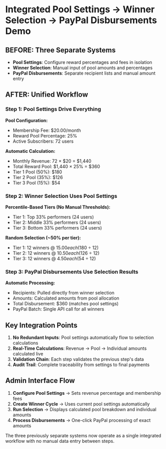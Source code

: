 # Integrated Pool Settings → Winner Selection → PayPal Disbursements Demo

## BEFORE: Three Separate Systems
- **Pool Settings**: Configure reward percentages and fees in isolation
- **Winner Selection**: Manual input of pool amounts and percentages  
- **PayPal Disbursements**: Separate recipient lists and manual amount entry

## AFTER: Unified Workflow

### Step 1: Pool Settings Drive Everything
**Pool Configuration:**
- Membership Fee: $20.00/month
- Reward Pool Percentage: 25%
- Active Subscribers: 72 users

**Automatic Calculation:**
- Monthly Revenue: 72 × $20 = $1,440
- Total Reward Pool: $1,440 × 25% = $360
- Tier 1 Pool (50%): $180
- Tier 2 Pool (35%): $126  
- Tier 3 Pool (15%): $54

### Step 2: Winner Selection Uses Pool Settings
**Percentile-Based Tiers (No Manual Thresholds):**
- Tier 1: Top 33% performers (24 users)
- Tier 2: Middle 33% performers (24 users)  
- Tier 3: Bottom 33% performers (24 users)

**Random Selection (~50% per tier):**
- Tier 1: 12 winners @ $15.00 each ($180 ÷ 12)
- Tier 2: 12 winners @ $10.50 each ($126 ÷ 12)
- Tier 3: 12 winners @ $4.50 each ($54 ÷ 12)

### Step 3: PayPal Disbursements Use Selection Results
**Automatic Processing:**
- Recipients: Pulled directly from winner selection
- Amounts: Calculated amounts from pool allocation
- Total Disbursement: $360 (matches pool settings)
- PayPal Batch: Single API call for all winners

## Key Integration Points

1. **No Redundant Inputs**: Pool settings automatically flow to selection calculations
2. **Real-Time Calculations**: Revenue → Pool → Individual amounts calculated live
3. **Validation Chain**: Each step validates the previous step's data
4. **Audit Trail**: Complete traceability from settings to final payments

## Admin Interface Flow

1. **Configure Pool Settings** → Sets revenue percentage and membership fees
2. **Create Winner Cycle** → Uses current pool settings automatically  
3. **Run Selection** → Displays calculated pool breakdown and individual amounts
4. **Process Disbursements** → One-click PayPal processing of exact amounts

The three previously separate systems now operate as a single integrated workflow with no manual data entry between steps.